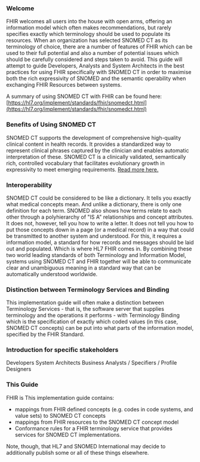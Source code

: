 ### Welcome
FHIR welcomes all users into the house with open arms, offering an information model which often makes recommendations, but rarely specifies exactly which terminology should be used to populate its resources.  When an organization has selected SNOMED CT as its terminology of choice, there are a number of features of FHIR which can be used to their full potential and also a number of potential issues which should be carefully considered and steps taken to avoid.   This guide will attempt to guide Developers, Analysts and System Architects in the best practices for using FHIR specifically with SNOMED CT in order to maximise both the rich expressivity of SNOMED and the semantic operability when exchanging FHIR Resources between systems. 

A summary of using SNOMED CT with FHIR can be found here: [https://hl7.org/implement/standards/fhir/snomedct.html](https://hl7.org/implement/standards/fhir/snomedct.html)

### Benefits of Using SNOMED CT

SNOMED CT supports the development of comprehensive high-quality clinical content in health records. It provides a standardized way to represent clinical phrases captured by the clinician and enables automatic interpretation of these. SNOMED CT is a clinically validated, semantically rich, controlled vocabulary that facilitates evolutionary growth in expressivity to meet emerging requirements.  [Read more here.](https://confluence.ihtsdotools.org/display/DOCSTART/2.+SNOMED+CT+Benefits)

### Interoperability

SNOMED CT could be considered to be like a dictionary.  It tells you exactly what medical concepts mean.  And unlike a dictionary, there is only one definition for each term.   SNOMED also shows how terms relate to each other through a polyhierarchy of "IS A" relationships and concept attributes.   It does not, however, tell you how to write a letter.  It does not tell you how to put those concepts down in a page (or a medical record) in a way that could be transmitted to another system and understood.  For this, it requires a information model, a standard for how records and messages should be laid out and populated.  Which is where HL7 FHIR comes in.   By combining these two world leading standards of both Terminology and Information Model, systems using SNOMED CT and FHIR together will be able to communicate clear and unambiguous meaning in a standard way that can be automatically understood worldwide.

### Distinction between Terminology Services and Binding

This implementation guide will often make a distinction between Terminology Services - that is, the software server that supplies terminology and the operations it performs - with Terminology Binding which is the specification of exactly which coded values (in this case, SNOMED CT concepts) can be put into what parts of the information model, specified by the FHIR Standard.

### Introduction for specific stakeholders
Developers
System Architects
Business Analysts / Specifiers / Profile Designers

### This Guide

FHIR is 
This implementation guide contains:
* mappings from FHIR defined concepts (e.g. codes in code systems, and value sets) to SNOMED CT concepts
* mappings from FHIR resources to the SNOMED CT concept model
* Conformance rules for a FHIR terminology service that provides services for SNOMED CT implementations.

Note, though, that HL7 and SNOMED International may decide to additionally publish some or all of these things elsewhere.

